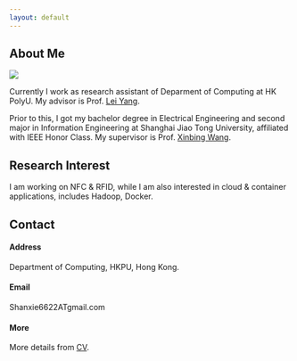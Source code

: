 ```yaml
---
layout: default
---
```


## About Me

<img class="profile-picture" src="/img/profile.jpg">

Currently I work as research assistant of Deparment of Computing at HK PolyU. My advisor is Prof. [Lei Yang](http://www4.comp.polyu.edu.hk/~csyanglei/#/pages/profile/about). 

Prior to this, I got my bachelor degree in Electrical Engineering and second major in Information Engineering at Shanghai Jiao Tong University, affiliated with IEEE Honor Class. My supervisor is Prof. [Xinbing Wang](http://iwct.sjtu.edu.cn/Personal/xwang8/).

## Research Interest

I am working on NFC & RFID, while I am also interested in cloud & container applications, includes Hadoop, Docker. 

## Contact

#### Address ####

Department of Computing, HKPU, Hong Kong.
#### Email ####
Shanxie6622ATgmail.com


#### More ####
More details from [CV]().

<script type='text/javascript' id='clustrmaps' src='//cdn.clustrmaps.com/map_v2.js?cl=ffffff&w=150&d=WixHUcZX2ILGfghQM2UN-vlCEzLPnpFG4WCMUOd-qPY&t=tt'></script>

